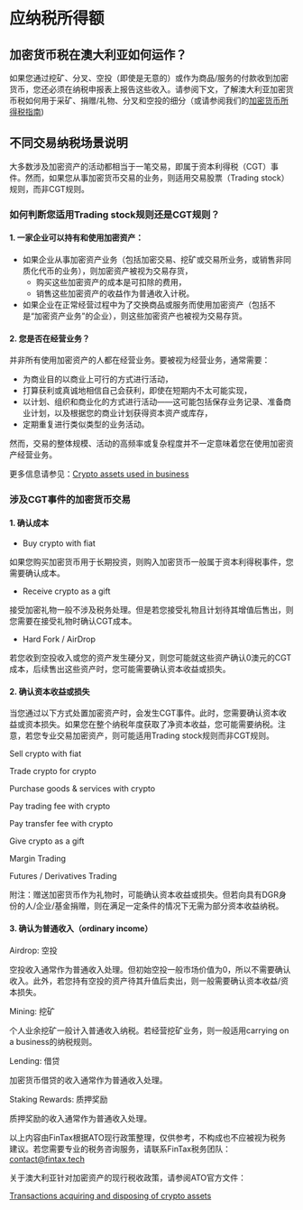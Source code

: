 # 应纳税所得额

## 加密货币税在澳大利亚如何运作？

如果您通过挖矿、分叉、空投（即使是无意的）或作为商品/服务的付款收到加密货币，您还必须在纳税申报表上报告这些收入。请参阅下文，了解澳大利亚加密货币税如何用于采矿、捐赠/礼物、分叉和空投的细分（或请参阅我们的[加密货币所得税指南](../wen-ti-ji-jin/fu-lu/zhu-yao-he-gui-di-qu-xian-xing-he-gui-zheng-ce-bao-gao.md))



## 不同交易纳税场景说明

&#x20;

大多数涉及加密资产的活动都相当于一笔交易，即属于资本利得税（CGT）事件。然而，如果您从事加密货币交易的业务，则适用交易股票（Trading stock）规则，而非CGT规则。



### 如何判断您适用Trading stock规则还是CGT规则？

#### 1. 一家企业可以持有和使用加密资产：

* 如果企业从事加密资产业务（包括加密交易、挖矿或交易所业务，或销售非同质化代币的业务），则加密资产被视为交易存货，
  * 购买这些加密资产的成本是可扣除的费用，
  * 销售这些加密资产的收益作为普通收入计税。
* 如果企业在正常经营过程中为了交换商品或服务而使用加密资产（包括不是“加密资产业务”的企业），则这些加密资产也被视为交易存货。

#### 2. 您是否在经营业务？

并非所有使用加密资产的人都在经营业务。要被视为经营业务，通常需要：

* 为商业目的以商业上可行的方式进行活动，
* 打算获利或真诚地相信自己会获利，即使在短期内不太可能实现，
* 以计划、组织和商业化的方式进行活动——这可能包括保存业务记录、准备商业计划，以及根据您的商业计划获得资本资产或库存，
* 定期重复进行类似类型的业务活动。

然而，交易的整体规模、活动的高频率或复杂程度并不一定意味着您在使用加密资产经营业务。

更多信息请参见：[Crypto assets used in business](https://www.ato.gov.au/businesses-and-organisations/income-deductions-and-concessions/income-and-deductions-for-business/crypto-assets-and-business/crypto-assets-used-in-business)



### 涉及CGT事件的加密货币交易

#### 1. 确认成本

* Buy crypto with fiat

如果您购买加密货币用于长期投资，则购入加密货币一般属于资本利得税事件，您需要确认成本。

* Receive crypto as a gift

接受加密礼物一般不涉及税务处理。但是若您接受礼物且计划待其增值后售出，则您需要在接受礼物时确认CGT成本。

* Hard Fork / AirDrop

若您收到空投收入或您的资产发生硬分叉，则您可能就这些资产确认0澳元的CGT成本，后续售出这些资产时，您可能需要确认资本收益或损失。



#### 2. 确认资本收益或损失

当您通过以下方式处置加密资产时，会发生CGT事件。此时，您需要确认资本收益或资本损失。如果您在整个纳税年度获取了净资本收益，您可能需要纳税。注意，若您专业交易加密资产，则可能适用Trading stock规则而非CGT规则。

Sell crypto with fiat

Trade crypto for crypto

Purchase goods & services with crypto

Pay trading fee with crypto

Pay transfer fee with crypto

Give crypto as a gift

Margin Trading

Futures / Derivatives Trading

附注：赠送加密货币作为礼物时，可能确认资本收益或损失。但若向具有DGR身份的人/企业/基金捐赠，则在满足一定条件的情况下无需为部分资本收益纳税。



#### 3. 确认为普通收入（ordinary income）

Airdrop: 空投

空投收入通常作为普通收入处理。但初始空投一般市场价值为0，所以不需要确认收入。此外，若您持有空投的资产待其升值后卖出，则一般需要确认资本收益/资本损失。

Mining: 挖矿

个人业余挖矿一般计入普通收入纳税。若经营挖矿业务，则一般适用carrying on a business的纳税规则。

Lending: 借贷

加密货币借贷的收入通常作为普通收入处理。

Staking Rewards: 质押奖励

质押奖励的收入通常作为普通收入处理。

&#x20;

以上内容由FinTax根据ATO现行政策整理，仅供参考，不构成也不应被视为税务建议。若您需要专业的税务咨询服务，请联系FinTax税务团队：[contact@fintax.tech](mailto:contact@fintax.tech)

关于澳大利亚针对加密资产的现行税收政策，请参阅ATO官方文件：

[Transactions acquiring and disposing of crypto assets](https://www.ato.gov.au/individuals-and-families/investments-and-assets/crypto-asset-investments/transactions-acquiring-and-disposing-of-crypto-assets)

